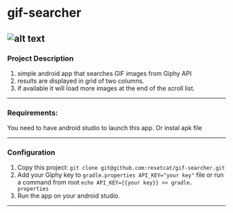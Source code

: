 # gif-searcher
![alt text](https://s3.gifyu.com/images/ezgif-2-ff7c50b870.gif)
---
### Project Description
1. simple android app that searches GIF images from Giphy API
2. results are displayed in grid of two columns.
3. if available it will load more images at the end of the scroll list.
---
### Requirements:
You need to have android studio to launch this app.
Or instal apk file

---

### Configuration
1. Copy this project: `git clone git@github.com:resetcat/gif-searcher.git`<br />
2. Add your Giphy key to `gradle.properties API_KEY="your key"`  file or run a command from root `echo API_KEY={{your
   key}} >>
   gradle.
   properties`
3. Run the app on your android studio.

---
